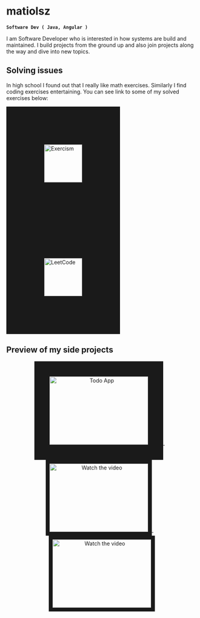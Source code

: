 # matiolsz

**` Software Dev ( Java, Angular ) `**

I am Software Developer who is interested in how systems are build and maintained. I build projects from the ground up and also join projects along the way and
dive into new topics. 

## Solving issues
In high school I found out that I really like math exercises. Similarly I find coding exercises entertaining. You can see link to some of my solved exercises below: 

<a href="https://exercism.org/profiles/matiolsz" target="_blank">
 <img src="https://avatars.githubusercontent.com/u/5624255?s=200&v=4" alt="Exercism" width="100" height="100"  border="100" />
</a>
<a href="https://leetcode.com/matiolsz/" target="_blank">
 <img src="https://leetcode.com/static/images/LeetCode_logo_rvs.png" alt="LeetCode" width="100" height="100" border="100" />
</a>

## Preview of my side projects
<p align="middle"> 
<a href="https://youtu.be/KKcMnoBBaYU" target="_blank">
 <img src="https://i9.ytimg.com/vi/KKcMnoBBaYU/mqdefault.jpg?sqp=CJDnw6sG-oaymwEmCMACELQB8quKqQMa8AEB-AHuCYAC0AWKAgwIABABGFggLSh_MA8=&rs=AOn4CLCQfcLX7hen06cqY6ULXx2H0qw3Tg" alt="Todo App" width="260" height="180" border="40" />
</a>
  &nbsp;&nbsp;&nbsp;
<a href="https://youtu.be/MWh8JTY3cjM" target="_blank">
 <img src="https://i.ytimg.com/an_webp/MWh8JTY3cjM/mqdefault_6s.webp?du=3000&sqp=CLazw6sG&rs=AOn4CLAdc8cLs7xoIqwYkxY-kwyDZ0TpSQ" alt="Watch the video" width="260" height="180" border="10" />
</a>
    &nbsp;&nbsp;&nbsp;
<a href="https://youtu.be/AT6cSrY-RCs" target="_blank">
 <img src="https://i9.ytimg.com/vi/AT6cSrY-RCs/mqdefault.jpg?sqp=COzyw6sG-oaymwEmCMACELQB8quKqQMa8AEB-AH-CYAC0AWKAgwIABABGGUgZShlMA8=&rs=AOn4CLBU9zG3vSZjIQxFa_uMbbyD9Lzhpw" alt="Watch the video" width="260" height="180" border="10" />
</a>
</p>
<!--
**matiolsz/matiolsz** is a ✨ _special_ ✨ repository because its `README.md` (this file) appears on your GitHub profile.

Here are some ideas to get you started:

- 🔭 I’m currently working on ...
- 🌱 I’m currently learning ...
- 👯 I’m looking to collaborate on ...
- 🤔 I’m looking for help with ...
- 💬 Ask me about ...
- 📫 How to reach me: ...
- 😄 Pronouns: ...
- ⚡ Fun fact: ...
-->
